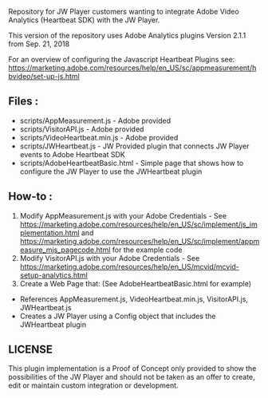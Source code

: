 Repository for JW Player customers wanting to integrate Adobe Video Analytics (Heartbeat SDK) with the JW Player.

This version of the repository uses Adobe Analytics plugins Version 2.1.1 from Sep. 21, 2018

For an overview of configuring the Javascript Heartbeat Plugins see: https://marketing.adobe.com/resources/help/en_US/sc/appmeasurement/hbvideo/set-up-js.html

## Files :
* scripts/AppMeasurement.js - Adobe provided 
* scripts/VisitorAPI.js - Adobe provided
* scripts/VideoHeartbeat.min.js - Adobe provided
* scripts/JWHeartbeat.js - JW Provided plugin that connects JW Player events to Adobe Heartbeat SDK
* scripts/AdobeHeartbeatBasic.html - Simple page that shows how to configure the JW Player to use the JWHeartbeat plugin 

## How-to :

1. Modify AppMeasurement.js with your Adobe Credentials - See https://marketing.adobe.com/resources/help/en_US/sc/implement/js_implementation.html and
https://marketing.adobe.com/resources/help/en_US/sc/implement/appmeasure_mjs_pagecode.html for the example code
2. Modify VisitorAPI.js with your Adobe Credentials - See https://marketing.adobe.com/resources/help/en_US/mcvid/mcvid-setup-analytics.html
3. Create a Web Page that: (See AdobeHeartbeatBasic.html for example)
  * References AppMeasurement.js, VideoHeartbeat.min.js, VisitorAPI.js, JWHeartbeat.js
  * Creates a JW Player using a Config object that includes the JWHeartbeat plugin
    
## LICENSE

This plugin implementation is a Proof of Concept only provided 
to show the possibilities of the JW Player and should not be taken as an 
offer to create, edit or maintain custom integration or development.

